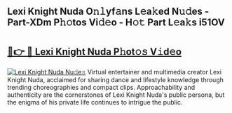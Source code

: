 ## Lexi Knight Nuda O𝚗𝚕yf𝚊ns L𝚎a𝚔ed N𝚞𝚍es - Part-XDm P𝚑𝚘tos Vi𝚍𝚎o - H𝚘𝚝 Part L𝚎a𝚔s i51OV

# <h2><a href="http://kf1be7.oniu.top/?m=Lexi+Knight+Nuda">🔗👉 🔴 Lexi Knight Nuda P𝚑ot𝚘𝚜 V𝚒d𝚎o</a></h2>

[![Lexi Knight Nuda Nu𝚍e𝚜](https://i.imgur.com/0qMVB7G.gif)](http://kf1be7.oniu.top/?m=Lexi+Knight+Nuda)
Virtual entertainer and multimedia creator Lexi Knight Nuda, acclaimed for sharing dance and lifestyle knowledge through trending choreographies and compact clips. Approachability and authenticity are the cornerstones of Lexi Knight Nuda's public persona, but the enigma of his private life continues to intrigue the public.  
